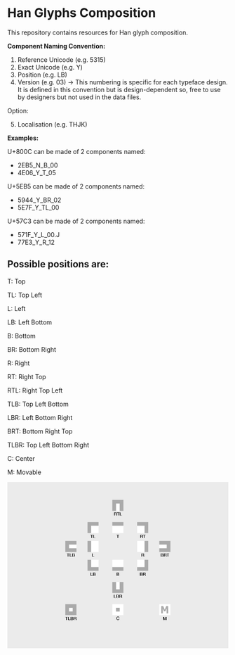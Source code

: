 # Han Glyphs Composition

This repository contains resources for Han glyph composition.

**Component Naming Convention:**
1. Reference Unicode      (e.g. 5315)
2. Exact Unicode          (e.g. Y)
3. Position               (e.g. LB)
4. Version                (e.g. 03) -> This numbering is specific for each typeface design. It is defined in this convention but is design-dependent so, free to use by designers but not used in the data files.

Option:

5. Localisation           (e.g. THJK)

**Examples:**

U+800C can be made of 2 components named:
- 2EB5_N_B_00
- 4E06_Y_T_05

U+5EB5 can be made of 2 components named:
- 5944_Y_BR_02
- 5E7F_Y_TL_00

U+57C3 can be made of 2 components named:
- 571F_Y_L_00.J
- 77E3_Y_R_12


## Possible positions are:

T: Top

TL: Top Left

L:  Left

LB: Left Bottom

B: Bottom

BR: Bottom Right

R: Right

RT: Right Top

RTL: Right Top Left

TLB: Top Left Bottom

LBR: Left Bottom Right

BRT: Bottom Right Top

TLBR: Top Left Bottom Right

C: Center

M: Movable


![Image of Possible Positions for Components](ComponentPositions.png)

